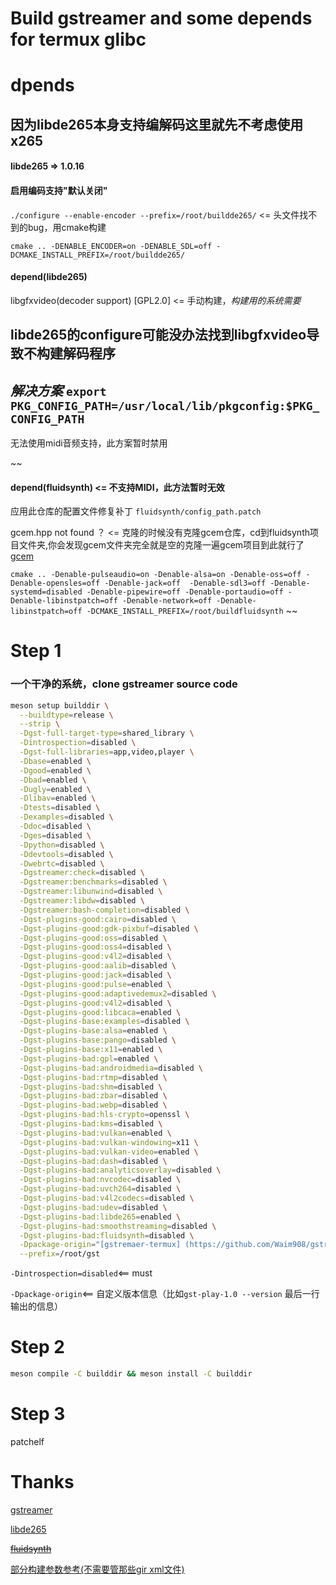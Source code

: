 # Build gstreamer and some depends for termux glibc

# dpends

## 因为libde265本身支持编解码这里就先不考虑使用x265

#### libde265 => 1.0.16  
#### 启用编码支持"默认关闭"

```./configure --enable-encoder --prefix=/root/buildde265/``` <= 头文件找不到的bug，用cmake构建

```cmake .. -DENABLE_ENCODER=on -DENABLE_SDL=off -DCMAKE_INSTALL_PREFIX=/root/buildde265/```

#### depend(libde265)

  libgfxvideo(decoder support) [GPL2.0] <= 手动构建，*构建用的系统需要*

  ## libde265的configure可能没办法找到libgfxvideo导致不构建解码程序

  ## *解决方案* ```export PKG_CONFIG_PATH=/usr/local/lib/pkgconfig:$PKG_CONFIG_PATH```

无法使用midi音频支持，此方案暂时禁用

~~
#### depend(fluidsynth) <= 不支持MIDI，此方法暂时无效

  应用此仓库的配置文件修复补丁
  ```fluidsynth/config_path.patch```

  gcem.hpp not found ？ <= 克隆的时候没有克隆gcem仓库，cd到fluidsynth项目文件夹,你会发现gcem文件夹完全就是空的克隆一遍gcem项目到此就行了 [gcem](https://github.com/kthohr/gcem)

```cmake .. -Denable-pulseaudio=on -Denable-alsa=on -Denable-oss=off -Denable-opensles=off -Denable-jack=off  -Denable-sdl3=off -Denable-systemd=disabled -Denable-pipewire=off -Denable-portaudio=off -Denable-libinstpatch=off -Denable-network=off -Denable-libinstpatch=off -DCMAKE_INSTALL_PREFIX=/root/buildfluidsynth```
~~
# Step 1

### 一个干净的系统，clone gstreamer source code

```bash
meson setup builddir \
  --buildtype=release \
  --strip \
  -Dgst-full-target-type=shared_library \
  -Dintrospection=disabled \
  -Dgst-full-libraries=app,video,player \
  -Dbase=enabled \
  -Dgood=enabled \
  -Dbad=enabled \
  -Dugly=enabled \
  -Dlibav=enabled \
  -Dtests=disabled \
  -Dexamples=disabled \
  -Ddoc=disabled \
  -Dges=disabled \
  -Dpython=disabled \
  -Ddevtools=disabled \
  -Dwebrtc=disabled \
  -Dgstreamer:check=disabled \
  -Dgstreamer:benchmarks=disabled \
  -Dgstreamer:libunwind=disabled \
  -Dgstreamer:libdw=disabled \
  -Dgstreamer:bash-completion=disabled \
  -Dgst-plugins-good:cairo=disabled \
  -Dgst-plugins-good:gdk-pixbuf=disabled \
  -Dgst-plugins-good:oss=disabled \
  -Dgst-plugins-good:oss4=disabled \
  -Dgst-plugins-good:v4l2=disabled \
  -Dgst-plugins-good:aalib=disabled \
  -Dgst-plugins-good:jack=disabled \
  -Dgst-plugins-good:pulse=enabled \
  -Dgst-plugins-good:adaptivedemux2=disabled \
  -Dgst-plugins-good:v4l2=disabled \
  -Dgst-plugins-good:libcaca=enabled \
  -Dgst-plugins-base:examples=disabled \
  -Dgst-plugins-base:alsa=enabled \
  -Dgst-plugins-base:pango=disabled \
  -Dgst-plugins-base:x11=enabled \
  -Dgst-plugins-bad:gpl=enabled \
  -Dgst-plugins-bad:androidmedia=disabled \
  -Dgst-plugins-bad:rtmp=disabled \
  -Dgst-plugins-bad:shm=disabled \
  -Dgst-plugins-bad:zbar=disabled \
  -Dgst-plugins-bad:webp=disabled \
  -Dgst-plugins-bad:hls-crypto=openssl \
  -Dgst-plugins-bad:kms=disabled \
  -Dgst-plugins-bad:vulkan=enabled \
  -Dgst-plugins-bad:vulkan-windowing=x11 \
  -Dgst-plugins-bad:vulkan-video=enabled \
  -Dgst-plugins-bad:dash=disabled \
  -Dgst-plugins-bad:analyticsoverlay=disabled \
  -Dgst-plugins-bad:nvcodec=disabled \
  -Dgst-plugins-bad:uvch264=disabled \
  -Dgst-plugins-bad:v4l2codecs=disabled \
  -Dgst-plugins-bad:udev=disabled \
  -Dgst-plugins-bad:libde265=enabled \
  -Dgst-plugins-bad:smoothstreaming=disabled \
  -Dgst-plugins-bad:fluidsynth=disabled \
  -Dpackage-origin="[gstremaer-termux] (https://github.com/Waim908/gstreamer-termux)  ᗜˬᗜ" \
  --prefix=/root/gst
```

```-Dintrospection=disabled```<== must

```-Dpackage-origin```<== 自定义版本信息（比如```gst-play-1.0 --version``` 最后一行输出的信息）

# Step 2

```bash
meson compile -C builddir && meson install -C builddir
```

# Step 3

patchelf

# Thanks

[gstreamer](https://gitlab.freedesktop.org/gstreamer/gstreamer)

[libde265]()

~~[fluidsynth](https://github.com/FluidSynth/fluidsynth)~~

[部分构建参数参考(不需要管那些gir xml文件)](https://github.com/termux/termux-packages)